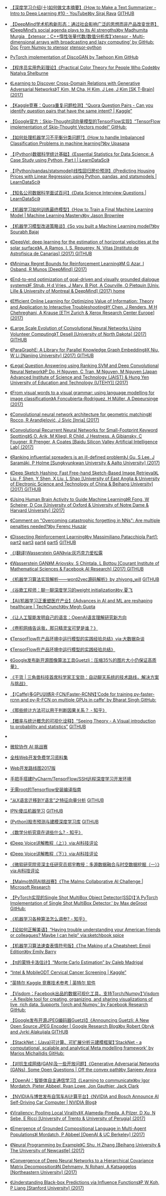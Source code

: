 

- [【深度学习介绍(十)如何做文本摘要】《How to Make a Text Summarizer - Intro to Deep Learning #10 - YouTube》by Siraj Rava](https://www.youtube.com/watch?v=ogrJaOIuBx4)   [GITHUB](https://github.com/llSourcell/How_to_make_a_text_summarizer)



- [【DeepMind学术机构新形态：通过社会影响广泛的思想而非产品改变世界】《DeepMind’s social agenda plays to its AI strengths》by Madhumita Murgia ](https://www.ft.com/content/cada14c4-d366-11e6-b06b-680c49b4b4c0)
[【xtensor：C++惰性张量代数/数值分析库】’xtensor - Multi-dimensional arrays with broadcasting and lazy computing' by  GitHub:](https://github.com/QuantStack/xtensor)     [Doc](http://xtensor.readthedocs.io/en/latest/index.html)   [From Numpy to xtensor](http://xtensor.readthedocs.io/en/latest/numpy.html)  [xtensor-python
](https://github.com/QuantStack/xtensor-python)



- [PyTorch implementation of DiscoGAN by Taehoon Kim GitHub](https://github.com/carpedm20/DiscoGAN-pytorch)



- [【程序员实用色彩理论】《Practical Color Theory for People Who Code》by Natalya Shelburne](https://tallys.github.io/color-theory/)

- [《Learning to Discover Cross-Domain Relations with Generative Adversarial Networks》T Kim, M Cha, H Kim, J Lee, J Kim [SK T-Brain] (2017)](https://arxiv.org/abs/1703.05192)

- [【Kaggle竞赛：Quora重复问题检测】“Quora Question Pairs - Can you identify question pairs that have the same intent? | Kaggle”](https://www.kaggle.com/c/quora-question-pairs)


- [【Google官方：Skip-Thought词向量模型的TensorFlow实现】“TensorFlow implementation of Skip-Thought Vectors model” GitHub:](https://github.com/tensorflow/models/tree/master/skip_thoughts)

- [【如何处理机器学习不平衡分类问题?】《How to handle Imbalanced Classification Problems in machine learning?》by Upasana ](https://www.analyticsvidhya.com/blog/2017/03/imbalanced-classification-problem/)

- [【(Python)数据科学统计基础】《Essential Statistics for Data Science: A Case Study using Python, Part I | LearnDataSci》](http://www.learndatasci.com/data-science-statistics-using-python/)

- [【(Python/pandas/statsmodel)线性回归房价预测】《Predicting Housing Prices with Linear Regression using Python, pandas, and statsmodels | LearnDataSci》](http://www.learndatasci.com/predicting-housing-prices-linear-regression-using-python-pandas-statsmodels/)

- [【知名公司数据科学面试百问】《Data Science Interview Questions | LearnDataSci》](http://www.learndatasci.com/data-science-interview-questions/)

- [【机器学习如何训练最终模型】《How to Train a Final Machine Learning Model | Machine Learning Mastery》by Jason Brownlee ](http://machinelearningmastery.com/train-final-machine-learning-model/)

- [【机器学习模型改进策略谈】《So you built a Machine Learning model?》by Sourabh Bajaj](http://sourabhbajaj.com/2017/03/16/so-you-built-a-machine-learning-model/)

- [《DeepVel: deep learning for the estimation of horizontal velocities at the solar surface》A. A Ramos, I. S. Requerey, N. Vitas [Instituto de Astrofísica de Canarias] (2017) ](https://arxiv.org/abs/1703.05128) [GITHUB](https://github.com/aasensio/deepvel)

- [《Minimax Regret Bounds for Reinforcement Learning》M G Azar, I Osband, R Munos [DeepMind] (2017) ](https://arxiv.org/abs/1703.05449)

- [《End-to-end optimization of goal-driven and visually grounded dialogue systems》F Strub, H d Vries, J Mary, B Piot, A Courville, O Pietquin [Univ. Lille & University of Montreal & DeepMind] (2017) ](https://arxiv.org/abs/1703.05423)  [home](https://guesswhat.ai/)

- [《Efficient Online Learning for Optimizing Value of Information: Theory and Application to Interactive Troubleshooting》Y Chen, J Renders, M H Chehreghani, A Krause [ETH Zurich & Xerox Research Center Europe] (2017) ](https://arxiv.org/abs/1703.05452)

- [《Large Scale Evolution of Convolutional Neural Networks Using Volunteer Computing》T Desell [University of North Dakota] (2017)](https://arxiv.org/abs/1703.05422)  [GITHUB](https://github.com/travisdesell/exact)

- [《ParaGraphE: A Library for Parallel Knowledge Graph Embedding》X Niu, W Li [Nanjing University] (2017) ](https://arxiv.org/abs/1703.05614)  [GITHUB](https://github.com/LIBBLE/LIBBLE-MultiThread/tree/master/ParaGraphE) 

- [《Legal Question Answering using Ranking SVM and Deep Convolutional Neural Network》P Do, H Nguyen, C Tran, M Nguyen, M Nguyen [Japan Advanced Institute of Science and Technology (JAIST) & Hung Yen University of Education and Technology (UTEHY)] (2017)](https://arxiv.org/abs/1703.05320)

- [《From visual words to a visual grammar: using language modelling for image classification》A Foncubierta-Rodríguez, H Müller, A Depeursinge (2017) ](https://arxiv.org/abs/1703.05571)

- [《Convolutional neural network architecture for geometric matching》I Rocco, R Arandjelović, J Sivic [Inria] (2017)](https://arxiv.org/abs/1703.05593)

- [《Convolutional Recurrent Neural Networks for Small-Footprint Keyword Spotting》S O. Arik, M Kliegl, R Child, J Hestness, A Gibiansky, C Fougner, R Prenger, A Coates [Baidu Silicon Valley Artificial Intelligence Lab] (2017) ](https://arxiv.org/abs/1703.05390)

- [《Ranking influential spreaders is an ill-defined problem》J Gu, S Lee, J Saramäki, P Holme [Sungkyunkwan University & Aalto University] (2017) ](https://arxiv.org/abs/1703.05644)

- [《Deep Sketch Hashing: Fast Free-hand Sketch-Based Image Retrieval》L Liu, F Shen, Y Shen, X Liu, L Shao [University of East Anglia & University of Electronic Science and Technology of China & Beihang University] (2017) ](https://arxiv.org/abs/1703.05605)   [GITHUB](https://github.com/ymcidence/DeepSketchHashing)

- [《Using Human Brain Activity to Guide Machine Learning》R Fong, W Scheirer, D Cox [University of Oxford & University of Notre Dame & Harvard University] (2017)](https://arxiv.org/abs/1703.05463)

- [《Comment on "Overcoming catastrophic forgetting in NNs": Are multiple penalties needed?》by Ferenc Huszár ](http://www.inference.vc/comment-on-overcoming-catastrophic-forgetting-in-nns-are-multiple-penalties-needed-2/)

- [《Dissecting Reinforcement Learning》by Massimiliano Patacchiola Part1:](https://mpatacchiola.github.io/blog/2016/12/09/dissecting-reinforcement-learning.html)  [part2](https://mpatacchiola.github.io/blog/2017/01/15/dissecting-reinforcement-learning-2.html)  [part3](https://mpatacchiola.github.io/blog/2017/01/29/dissecting-reinforcement-learning-3.html) [part4](https://mpatacchiola.github.io/blog/2017/02/11/dissecting-reinforcement-learning-4.html) [part5](https://mpatacchiola.github.io/blog/2017/03/14/dissecting-reinforcement-learning-5.html)   [GITHUB](https://github.com/mpatacchiola/dissecting-reinforcement-learning)

- [《(翻译)Wasserstein GAN》via:灰巧克力爱松露](http://blog.csdn.net/shadow_guo/article/details/56003908)

- [《Wasserstein GAN》M Arjovsky, S Chintala, L Bottou [Courant Institute of Mathematical Sciences & Facebook AI Research] (2017) ](https://arxiv.org/abs/1701.07875)  [GITHUB](https://gist.github.com/soumith/71995cecc5b99cda38106ad64503cee3)

- [《机器学习算法实现解析——word2vec源码解析》by zhiyong_will](http://blog.csdn.net/google19890102/article/details/51887344)  [GITHUB](https://github.com/zhaozhiyong19890102/OpenSourceReading/blob/master/word2vec/word2vec.c)

- [《谷歌工程师：聊一聊深度学习的weight initialization》by 夏飞](http://weibo.com/ttarticle/p/show?id=2309351000224086022353855292&u=1402400261&m=4086372094110824&cu=1405455490)

- [【AI/机器学习正重塑医疗产业】《Advances in AI and ML are reshaping healthcare | TechCrunch》by Megh Gupta](https://techcrunch.com/2017/03/16/advances-in-ai-and-ml-are-reshaping-healthcare/)
- [《让人工智能发明自己的语言：OpenAI语言理解研究新方向](https://mp.weixin.qq.com/s?__biz=MzA3MzI4MjgzMw==&mid=2650724410&idx=1&sn=f66587e3f8c6a20731b68c7bfd3d4564)

- [《卷积网络告诉我，那只精灵宝可梦是谁？》](https://mp.weixin.qq.com/s?__biz=MzA3MzI4MjgzMw==&mid=2650724410&idx=5&sn=3236d9f35b0c0cbf6802f9a6c10ed9f4)
- [《TensorFlow在产品环境中运行模型的实践经验总结》via:大数据杂谈](https://mp.weixin.qq.com/s?__biz=MzA5NzkxMzg1Nw==&mid=2653162205&idx=1&sn=88b4e0b0248d6b4651e009038325f291)

- [《TensorFlow在产品环境中运行模型的实践经验总结》](https://mp.weixin.qq.com/s?__biz=MzA5NzkxMzg1Nw==&mid=2653162205&idx=1&sn=88b4e0b0248d6b4651e009038325f291)

- [《Google发布新开源图像算法工具Guetzli：压缩35%的图片大小仍保证高质量》](https://mp.weixin.qq.com/s?__biz=MzA4NzE1NzYyMw==&mid=2247487934&idx=1&sn=1665bafe22958afe2e3bef38c4c82d1e)

- [《干货 | 三角兽科技首席科学家王宝勋：自动聊天系统的技术路线，解决方案与挑战》](https://mp.weixin.qq.com/s?__biz=MzAxMzc2NDAxOQ==&mid=2650361617&idx=2&sn=12f0cc171da8031df9f47c9ef7c670af)

- [【(Caffe)多GPU训练R-FCN/Faster-RCNN】’Code for training py-faster-rcnn and py-R-FCN on multiple GPUs in caffe' by Bharat Singh GitHub:](https://github.com/bharatsingh430/py-R-FCN-multiGPU)

- [《那些统计方法可以用于判断因果关系？ - 知乎》](https://www.zhihu.com/question/54182623)

- [【概率与统计概念的可视化诠释】“Seeing Theory - A Visual introduction to probability and statistics”](http://students.brown.edu/seeing-theory/)  [GITHUB](https://github.com/seeingtheory/Seeing-Theory)

- []()


-  [微软协作 AI 挑战赛](https://github.com/Microsoft/malmo-challenge)
 

- [全栈Web开发免费学习资料集](https://github.com/bmorelli25/Become-A-Full-Stack-Web-Developer)


- [Web开发路线图2017版](https://github.com/kamranahmedse/developer-roadmap)


- [手把手搭建PyCharm/TensorFlow/SSH远程深度学习开发环境](https://medium.com/@erikhallstrm/work-remotely-with-pycharm-tensorflow-and-ssh-c60564be862d)


- [无需root的Tensorflow安装编译指南](http://blog.xiangjiang.live/compile-tensorflow-from-source-with-swig-and-bazel-for-local-user/)


- [“从X语言迁移到Y语言”之特征向量分析](https://erikbern.com/2017/03/15/the-eigenvector-of-why-we-moved-from-language-x-to-language-y.html)     [GITHUB](https://github.com/erikbern/eigenstuff)


- [IPN:傻瓜机器学习](http://nbviewer.jupyter.org/github/achillesrasquinha/brains-from-scratch/blob/master/Brains%20from%20Scratch%20-%20Machine%20Learning%20for%20dummies.ipynb)
  [GITHUB](https://github.com/achillesrasquinha/brains-from-scratch)


- [(Python)股市预测与建模深度学习库](http://bulbea.readthedocs.io/en/latest/) [GITHUB](https://github.com/achillesrasquinha/bulbea)


- [《数学分析究竟在讲些什么? - 知乎》](https://www.zhihu.com/question/53484914)



- [《Deep Voice详解教程（上）》via:AI科技评论 ](https://mp.weixin.qq.com/s?__biz=MzI5NTIxNTg0OA==&mid=2247485563&idx=4&sn=472ed5ea50dd902484a603a49d3cb385)  
- [《Deep Voice详解教程（下）》via:AI科技评论 ](https://medium.com/athelas/baidu-deep-voice-explained-part-2-training-810e87d20047#.6zxvdnj4p)



- [《微软研究院资深主任研究员郑宇教授：多源数据融合与时空数据挖掘（一）》via:AI科技评论 ](https://mp.weixin.qq.com/s?__biz=MzI5NTIxNTg0OA==&mid=2247485563&idx=3&sn=c88f058289f028ad568d53f667ae5901) 



- [【Malmo协同AI挑战赛】《The Malmo Collaborative AI Challenge | Microsoft Research](https://www.microsoft.com/en-us/research/academic-program/collaborative-ai-challenge/)



- [【PyTorch实现的Single Shot MultiBox Object Detector(SSD)】’A PyTorch Implementation of Single Shot MultiBox Detector.' by Max deGroot GitHub: 
](https://github.com/amdegroot/ssd.pytorch)



- [《机器学习各种算法怎么调参? - 知乎》](https://www.zhihu.com/question/34470160)


- [【论如何正解美语】“Having trouble understanding your American friends or colleagues? Maybe I can help” via:sketchbook spice](https://twitter.com/mollyclare/status/841798594965458948)


- [【机器学习算法速查表情符号版】《The Making of a Cheatsheet: Emoji Edition》by Emily Barry ](http://www.emilyinamillion.me/blog/2016/5/30/the-making-of-a-cheatsheet-emoji-edition)



- [【π的蒙特卡洛估计】“Monte Carlo Estimation” by Caleb Madrigal ](https://github.com/calebmadrigal/math-with-python/blob/master/MonteCarloEstimation.ipynb)


- [“Intel & MobileODT Cervical Cancer Screening | Kaggle”](https://www.kaggle.com/c/intel-mobileodt-cervical-cancer-screening)



- [“英特尔 Kaggle 竞赛技术参考 | 英特尔 软件](https://www.kaggle.com/c/intel-mobileodt-cervical-cancer-screening)



- [【Visdom：Facebook出品的数据可视化工具，支持Torch/Numpy】’Visdom - A flexible tool for creating, organizing, and sharing visualizations of live, rich data. Supports Torch and Numpy.' by Facebook Research GitHub: ](https://github.com/facebookresearch/visdom)


- [【Google发布开源JPEG编码器Guetzli】《Announcing Guetzli: A New Open Source JPEG Encoder | Google Research Blog》by Robert Obryk and Jyrki Alakuijala ](https://research.googleblog.com/2017/03/announcing-guetzli-new-open-source-jpeg.html)  [GITHUB](https://github.com/google/guetzli/)



- [【StackNet：(Java)可计算、可扩展分析元建模框架】’StackNet - a computational, scalable and analytical Meta modelling framework' by Marios Michailidis GitHub: ](https://github.com/kaz-Anova/StackNet)



- [【对抗生成网络(GAN)及一些开放问题】《Generative Adversarial Networks (GANs), Some Open Questions | Off the convex path》by Sanjeev Arora](http://www.offconvex.org/2017/03/15/GANs/)



- [【OpenAI：智能体自主通信学习】《Learning to communicate》by Igor Mordatch, Pieter Abbeel, Ryan Lowe, Jon Gauthier, Jack Clark ](https://openai.com/blog/learning-to-communicate/)



- [【NVIDIA与博世发布自驾车AI计算平台】《NVIDIA and Bosch Announce AI Self-Driving Car Computer | NVIDIA Blog》](https://blogs.nvidia.com/blog/2017/03/16/bosch/)



- [《Viraliency: Pooling Local Virality》X Alameda-Pineda, A Pilzer, D Xu, N Sebe, E Ricci [University of Trento & University of Perugia] (2017) ](https://arxiv.org/abs/1703.03937)



- [《Emergence of Grounded Compositional Language in Multi-Agent Populations》I Mordatch, P Abbeel [OpenAI & UC Berkeley] (2017) ](https://arxiv.org/abs/1703.04908)



- [《Neural Programming by Example》C Shu, H Zhang [Beihang University & The University of Newcastle] (2017) ](https://arxiv.org/abs/1703.04990)



- [《Convergence of Deep Neural Networks to a Hierarchical Covariance Matrix Decomposition》N Dehmamy, N Rohani, A Katsaggelos [Northeastern University] (2017) ](https://arxiv.org/abs/1703.04757)



- [《Understanding Black-box Predictions via Influence Functions》P W Koh, P Liang [Stanford University] (2017) ](https://arxiv.org/abs/1703.04730)